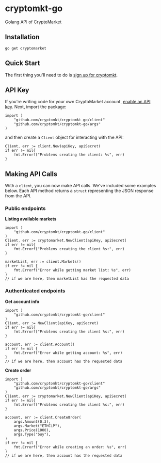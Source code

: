# cryptomkt-go

Golang API of CryptoMarket

## Installation

`go get cryptomarket`

## Quick Start

The first thing you'll need to do is [sign up for cryptomkt](https://www.cryptomkt.com).

## API Key

If you're writing code for your own CryptoMarket account, [enable an API key](https://www.cryptomkt.com/platform/account#api_tab). Next, import the package:


```golang
import (
    "github.com/cryptomkt/cryptomkt-go/client"
    "github.com/cryptomkt/cryptomkt-go/args"
)

```

and then create a ``Client`` object for interacting with the API:


```golang
Client, err := client.New(apiKey, apiSecret)
if err != nil{
    fmt.Errorf("Problems creating the client: %s", err)
}
```

## Making API Calls

With a `client`, you can now make API calls. We've included some examples below.  Each API method returns a ``struct`` representing the JSON response from the API.

### Public endpoints

**Listing available markets**

```golang
import (
    "github.com/cryptomkt/cryptomkt-go/client"
)
Client, err := cryptomarket.NewClient(apiKey, apiSecret)
if err != nil{
    fmt.Errorf("Problems creating the client %s:", err)
}

marketList, err := client.Markets()
if err != nil {
    fmt.Errorf("Error while getting market list: %s", err)
}
// if we are here, then marketList has the requested data
```

### Authenticated endpoints

**Get account info**

```golang
import (
    "github.com/cryptomkt/cryptomkt-go/client"
)
Client, err := NewClient(apiKey, apiSecret)
if err != nil{
    fmt.Errorf("Problems creating the client %s:", err)
}

account, err := client.Account()
if err != nil {
    fmt.Errorf("Error while getting account: %s", err)
}
// if we are here, then account has the requested data
```

**Create order**

```golang
import (
    "github.com/cryptomkt/cryptomkt-go/client"
    "github.com/cryptomkt/cryptomkt-go/args"
)
Client, err := cryptomarket.NewClient(apiKey, apiSecret)
if err != nil{
    fmt.Errorf("Problems creating the client %s:", err)
}

account, err := client.CreateOrder(
    args.Amount(0.3),
    args.Market("ETHCLP"),
    args.Price(1000),
    args.Type("buy"),
)
if err != nil {
    fmt.Errorf("Error while creating an order: %s", err)
}
// if we are here, then account has the requested data
```

